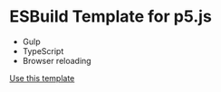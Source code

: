 # ESBuild Template for p5.js

- Gulp
- TypeScript
- Browser reloading

[Use this template](https://github.com/ESBuildTemplates/ts-p5/generate)